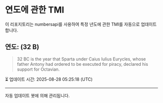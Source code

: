 
# 연도에 관한 TMI

이 리포지토리는 numbersapi를 사용하여 특정 년도에 관한 TMI를 자동으로 업데이트합니다.

## 연도: (32 B)
> 32 BC is the year that Sparta under Caius Iulius Eurycles, whose father Antony had ordered to be executed for piracy, declared his support for Octavian.

⏳ 업데이트 시간: 2025-08-28 05:25:18 (UTC)

---
자동 업데이트 봇에 의해 관리됩니다.
